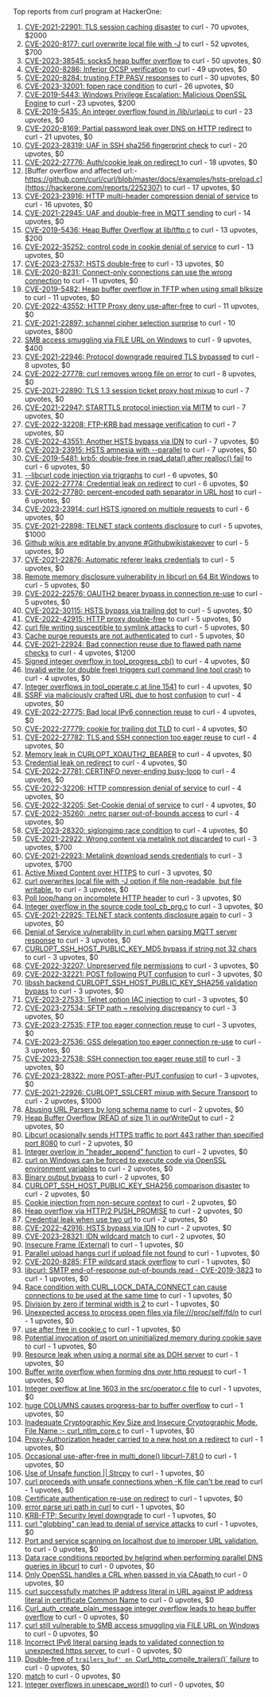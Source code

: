 Top reports from curl program at HackerOne:

1. [CVE-2021-22901: TLS session caching disaster](https://hackerone.com/reports/1180380) to curl - 70 upvotes, $2000
2. [CVE-2020-8177: curl overwrite local file with -J](https://hackerone.com/reports/887462) to curl - 52 upvotes, $700
3. [CVE-2023-38545: socks5 heap buffer overflow](https://hackerone.com/reports/2187833) to curl - 50 upvotes, $0
4. [CVE-2020-8286: Inferior OCSP verification](https://hackerone.com/reports/1048457) to curl - 49 upvotes, $0
5. [CVE-2020-8284: trusting FTP PASV responses](https://hackerone.com/reports/1040166) to curl - 30 upvotes, $0
6. [CVE-2023-32001: fopen race condition](https://hackerone.com/reports/2039870) to curl - 26 upvotes, $0
7. [CVE-2019-5443: Windows Privilege Escalation: Malicious OpenSSL Engine](https://hackerone.com/reports/608577) to curl - 23 upvotes, $200
8. [CVE-2019-5435: An integer overflow found in /lib/urlapi.c](https://hackerone.com/reports/547630) to curl - 23 upvotes, $0
9. [CVE-2020-8169: Partial password leak over DNS on HTTP redirect](https://hackerone.com/reports/874778) to curl - 21 upvotes, $0
10. [CVE-2023-28319: UAF in SSH sha256 fingerprint check](https://hackerone.com/reports/1913733) to curl - 20 upvotes, $0
11. [CVE-2022-27776: Auth/cookie leak on redirect ](https://hackerone.com/reports/1547048) to curl - 18 upvotes, $0
12. [Buffer overflow and affected url:-https://github.com/curl/curl/blob/master/docs/examples/hsts-preload.c](https://hackerone.com/reports/2252307) to curl - 17 upvotes, $0
13. [CVE-2023-23916: HTTP multi-header compression denial of service](https://hackerone.com/reports/1826048) to curl - 16 upvotes, $0
14. [CVE-2021-22945: UAF and double-free in MQTT sending](https://hackerone.com/reports/1269242) to curl - 14 upvotes, $0
15. [CVE-2019-5436: Heap Buffer Overflow at lib/tftp.c](https://hackerone.com/reports/550696) to curl - 13 upvotes, $200
16. [CVE-2022-35252: control code in cookie denial of service](https://hackerone.com/reports/1613943) to curl - 13 upvotes, $0
17. [CVE-2023-27537: HSTS double-free](https://hackerone.com/reports/1897203) to curl - 13 upvotes, $0
18. [CVE-2020-8231: Connect-only connections can use the wrong connection](https://hackerone.com/reports/948876) to curl - 11 upvotes, $0
19. [CVE-2019-5482: Heap buffer overflow in TFTP when using small blksize](https://hackerone.com/reports/684603) to curl - 11 upvotes, $0
20. [CVE-2022-43552: HTTP Proxy deny use-after-free](https://hackerone.com/reports/1764858) to curl - 11 upvotes, $0
21. [CVE-2021-22897: schannel cipher selection surprise](https://hackerone.com/reports/1172857) to curl - 10 upvotes, $800
22. [SMB access smuggling via FILE URL on Windows](https://hackerone.com/reports/726117) to curl - 9 upvotes, $400
23. [CVE-2021-22946: Protocol downgrade required TLS bypassed](https://hackerone.com/reports/1334111) to curl - 8 upvotes, $0
24. [CVE-2022-27778: curl removes wrong file on error](https://hackerone.com/reports/1553598) to curl - 8 upvotes, $0
25. [CVE-2021-22890: TLS 1.3 session ticket proxy host mixup](https://hackerone.com/reports/1129529) to curl - 7 upvotes, $0
26. [CVE-2021-22947: STARTTLS protocol injection via MITM](https://hackerone.com/reports/1334763) to curl - 7 upvotes, $0
27. [CVE-2022-32208: FTP-KRB bad message verification](https://hackerone.com/reports/1590071) to curl - 7 upvotes, $0
28. [CVE-2022-43551: Another HSTS bypass via IDN](https://hackerone.com/reports/1755083) to curl - 7 upvotes, $0
29. [CVE-2023-23915: HSTS amnesia with --parallel](https://hackerone.com/reports/1814333) to curl - 7 upvotes, $0
30. [CVE-2019-5481: krb5: double-free in read_data() after realloc() fail](https://hackerone.com/reports/686823) to curl - 6 upvotes, $0
31. [--libcurl code injection via trigraphs](https://hackerone.com/reports/1548535) to curl - 6 upvotes, $0
32. [CVE-2022-27774: Credential leak on redirect](https://hackerone.com/reports/1543773) to curl - 6 upvotes, $0
33. [CVE-2022-27780: percent-encoded path separator in URL host](https://hackerone.com/reports/1553841) to curl - 6 upvotes, $0
34. [CVE-2023-23914: curl HSTS ignored on multiple requests](https://hackerone.com/reports/1813864) to curl - 6 upvotes, $0
35. [CVE-2021-22898: TELNET stack contents disclosure](https://hackerone.com/reports/1176461) to curl - 5 upvotes, $1000
36. [Github wikis are editable by anyone #Githubwikistakeover](https://hackerone.com/reports/545052) to curl - 5 upvotes, $0
37. [CVE-2021-22876: Automatic referer leaks credentials](https://hackerone.com/reports/1101882) to curl - 5 upvotes, $0
38. [ Remote memory disclosure vulnerability in libcurl on 64 Bit Windows](https://hackerone.com/reports/1444539) to curl - 5 upvotes, $0
39. [CVE-2022-22576: OAUTH2 bearer bypass in connection re-use](https://hackerone.com/reports/1526328) to curl - 5 upvotes, $0
40. [CVE-2022-30115: HSTS bypass via trailing dot](https://hackerone.com/reports/1557449) to curl - 5 upvotes, $0
41. [CVE-2022-42915: HTTP proxy double-free](https://hackerone.com/reports/1722065) to curl - 5 upvotes, $0
42. [curl file writing susceptible to symlink attacks](https://hackerone.com/reports/1814824) to curl - 5 upvotes, $0
43. [Cache purge requests are not authenticated](https://hackerone.com/reports/1994585) to curl - 5 upvotes, $0
44. [CVE-2021-22924: Bad connection reuse due to flawed path name checks](https://hackerone.com/reports/1223565) to curl - 4 upvotes, $1200
45. [Signed integer overflow in tool_progress_cb()](https://hackerone.com/reports/591770) to curl - 4 upvotes, $0
46. [Invalid write (or double free) triggers curl command line tool crash](https://hackerone.com/reports/875775) to curl - 4 upvotes, $0
47. [Integer overflows in tool_operate.c at line 1541](https://hackerone.com/reports/661847) to curl - 4 upvotes, $0
48. [SSRF via maliciously crafted URL due to host confusion](https://hackerone.com/reports/704621) to curl - 4 upvotes, $0
49. [CVE-2022-27775: Bad local IPv6 connection reuse](https://hackerone.com/reports/1546268) to curl - 4 upvotes, $0
50. [CVE-2022-27779: cookie for trailing dot TLD](https://hackerone.com/reports/1553301) to curl - 4 upvotes, $0
51. [CVE-2022-27782: TLS and SSH connection too eager reuse](https://hackerone.com/reports/1555796) to curl - 4 upvotes, $0
52. [Memory leak in CURLOPT_XOAUTH2_BEARER](https://hackerone.com/reports/1567257) to curl - 4 upvotes, $0
53. [Credential leak on redirect](https://hackerone.com/reports/1568175) to curl - 4 upvotes, $0
54. [CVE-2022-27781: CERTINFO never-ending busy-loop](https://hackerone.com/reports/1555441) to curl - 4 upvotes, $0
55. [CVE-2022-32206: HTTP compression denial of service](https://hackerone.com/reports/1570651) to curl - 4 upvotes, $0
56. [CVE-2022-32205: Set-Cookie denial of service](https://hackerone.com/reports/1569946) to curl - 4 upvotes, $0
57. [CVE-2022-35260: .netrc parser out-of-bounds access](https://hackerone.com/reports/1721098) to curl - 4 upvotes, $0
58. [CVE-2023-28320: siglongjmp race condition](https://hackerone.com/reports/1929597) to curl - 4 upvotes, $0
59. [CVE-2021-22922: Wrong content via metalink not discarded](https://hackerone.com/reports/1213175) to curl - 3 upvotes, $700
60. [CVE-2021-22923: Metalink download sends credentials](https://hackerone.com/reports/1213181) to curl - 3 upvotes, $700
61. [Active Mixed Content over HTTPS](https://hackerone.com/reports/640532) to curl - 3 upvotes, $0
62. [curl overwrites local file with -J option if file non-readable, but file writable.](https://hackerone.com/reports/926638) to curl - 3 upvotes, $0
63. [Poll loop/hang on incomplete HTTP header](https://hackerone.com/reports/889160) to curl - 3 upvotes, $0
64. [Integer overflow in the source code tool_cb_prg.c](https://hackerone.com/reports/600359) to curl - 3 upvotes, $0
65. [CVE-2021-22925: TELNET stack contents disclosure again](https://hackerone.com/reports/1223882) to curl - 3 upvotes, $0
66. [Denial of Service vulnerability in curl when parsing MQTT server response](https://hackerone.com/reports/1521610) to curl - 3 upvotes, $0
67. [CURLOPT_SSH_HOST_PUBLIC_KEY_MD5 bypass if string not 32 chars](https://hackerone.com/reports/1549461) to curl - 3 upvotes, $0
68. [CVE-2022-32207: Unpreserved file permissions](https://hackerone.com/reports/1573634) to curl - 3 upvotes, $0
69. [CVE-2022-32221: POST following PUT confusion](https://hackerone.com/reports/1704017) to curl - 3 upvotes, $0
70. [ libssh backend CURLOPT_SSH_HOST_PUBLIC_KEY_SHA256 validation bypass](https://hackerone.com/reports/1825377) to curl - 3 upvotes, $0
71. [CVE-2023-27533: Telnet option IAC injection](https://hackerone.com/reports/1891474) to curl - 3 upvotes, $0
72. [CVE-2023-27534: SFTP path ~ resolving discrepancy](https://hackerone.com/reports/1892351) to curl - 3 upvotes, $0
73. [CVE-2023-27535: FTP too eager connection reuse](https://hackerone.com/reports/1892780) to curl - 3 upvotes, $0
74. [CVE-2023-27536: GSS delegation too eager connection re-use](https://hackerone.com/reports/1895135) to curl - 3 upvotes, $0
75. [CVE-2023-27538: SSH connection too eager reuse still](https://hackerone.com/reports/1898475) to curl - 3 upvotes, $0
76. [CVE-2023-28322: more POST-after-PUT confusion](https://hackerone.com/reports/1954658) to curl - 3 upvotes, $0
77. [CVE-2021-22926: CURLOPT_SSLCERT mixup with Secure Transport](https://hackerone.com/reports/1234760) to curl - 2 upvotes, $1000
78. [Abusing URL Parsers by long schema name](https://hackerone.com/reports/1049624) to curl - 2 upvotes, $0
79. [Heap Buffer Overflow (READ of size 1) in ourWriteOut](https://hackerone.com/reports/765664) to curl - 2 upvotes, $0
80. [Libcurl ocasionally sends HTTPS traffic to port 443 rather than specified port 8080](https://hackerone.com/reports/637800) to curl - 2 upvotes, $0
81. [Integer overlow in "header_append" function](https://hackerone.com/reports/627245) to curl - 2 upvotes, $0
82. [curl on Windows can be forced to execute code via OpenSSL environment variables](https://hackerone.com/reports/714215) to curl - 2 upvotes, $0
83. [Binary output bypass](https://hackerone.com/reports/1468962) to curl - 2 upvotes, $0
84. [CURLOPT_SSH_HOST_PUBLIC_KEY_SHA256 comparison disaster](https://hackerone.com/reports/1549435) to curl - 2 upvotes, $0
85. [Cookie injection from non-secure context](https://hackerone.com/reports/1560324) to curl - 2 upvotes, $0
86. [Heap overflow via HTTP/2 PUSH_PROMISE](https://hackerone.com/reports/1589847) to curl - 2 upvotes, $0
87. [Credential leak when use two url](https://hackerone.com/reports/1569926) to curl - 2 upvotes, $0
88. [CVE-2022-42916: HSTS bypass via IDN](https://hackerone.com/reports/1730660) to curl - 2 upvotes, $0
89. [CVE-2023-28321: IDN wildcard match](https://hackerone.com/reports/1950627) to curl - 2 upvotes, $0
90. [Insecure Frame (External)](https://hackerone.com/reports/640530) to curl - 1 upvotes, $0
91. [Parallel upload hangs curl if upload file not found](https://hackerone.com/reports/1019372) to curl - 1 upvotes, $0
92. [CVE-2020-8285: FTP wildcard stack overflow](https://hackerone.com/reports/1045844) to curl - 1 upvotes, $0
93. [libcurl: SMTP end-of-response out-of-bounds read - CVE-2019-3823](https://hackerone.com/reports/518097) to curl - 1 upvotes, $0
94. [Race condition with CURL_LOCK_DATA_CONNECT can cause connections to be used at the same time](https://hackerone.com/reports/724134) to curl - 1 upvotes, $0
95. [Division by zero if terminal width is 2](https://hackerone.com/reports/774883) to curl - 1 upvotes, $0
96. [Unexpected access to process open files via file:///proc/self/fd/n](https://hackerone.com/reports/770190) to curl - 1 upvotes, $0
97. [use after free in cookie.c](https://hackerone.com/reports/707006) to curl - 1 upvotes, $0
98. [Potential invocation of qsort on uninitialized memory during cookie save](https://hackerone.com/reports/696822) to curl - 1 upvotes, $0
99. [Resource leak when using a normal site as DOH server](https://hackerone.com/reports/694988) to curl - 1 upvotes, $0
100. [Buffer write overflow when forming dns over http request](https://hackerone.com/reports/694449) to curl - 1 upvotes, $0
101. [Integer overflow  at line 1603 in the src/operator.c file](https://hackerone.com/reports/662412) to curl - 1 upvotes, $0
102. [huge COLUMNS causes progress-bar to buffer overflow](https://hackerone.com/reports/636013) to curl - 1 upvotes, $0
103. [Inadequate Cryptographic Key Size and Insecure Cryptographic Mode.  File Name :- curl_ntlm_core.c](https://hackerone.com/reports/1113663) to curl - 1 upvotes, $0
104. [Proxy-Authorization header carried to a new host on a redirect](https://hackerone.com/reports/1086259) to curl - 1 upvotes, $0
105. [Occasional use-after-free in multi_done() libcurl-7.81.0](https://hackerone.com/reports/1463013) to curl - 1 upvotes, $0
106. [Use of Unsafe function || Strcpy](https://hackerone.com/reports/1485379) to curl - 1 upvotes, $0
107. [curl proceeds with unsafe connections when -K file can't be read](https://hackerone.com/reports/1542881) to curl - 1 upvotes, $0
108. [Certificate authentication re-use on redirect](https://hackerone.com/reports/1563061) to curl - 1 upvotes, $0
109. [error parse uri path in curl](https://hackerone.com/reports/1566462) to curl - 1 upvotes, $0
110. [KRB-FTP: Security level downgrade](https://hackerone.com/reports/1590102) to curl - 1 upvotes, $0
111. [curl "globbing" can lead to denial of service attacks](https://hackerone.com/reports/1572120) to curl - 1 upvotes, $0
112. [Port and service scanning on localhost due to improper URL validation.](https://hackerone.com/reports/773313) to curl - 0 upvotes, $0
113. [Data race conditions reported by helgrind when performing parallel DNS queries in libcurl](https://hackerone.com/reports/1019457) to curl - 0 upvotes, $0
114. [Only OpenSSL handles a CRL when passed in via CApath ](https://hackerone.com/reports/713975) to curl - 0 upvotes, $0
115. [curl successfully matches IP address literal in URL against IP address literal in certificate Common Name](https://hackerone.com/reports/715413) to curl - 0 upvotes, $0
116. [Curl_auth_create_plain_message integer overflow leads to heap buffer overflow](https://hackerone.com/reports/872089) to curl - 0 upvotes, $0
117. [curl still vulnerable to SMB access smuggling via FILE URL on Windows](https://hackerone.com/reports/812969) to curl - 0 upvotes, $0
118. [Incorrect IPv6 literal parsing leads to validated connection to unexpected https server.](https://hackerone.com/reports/688048) to curl - 0 upvotes, $0
119. [Double-free of `trailers_buf' on `Curl_http_compile_trailers()` failure](https://hackerone.com/reports/687734) to curl - 0 upvotes, $0
120. [match](https://hackerone.com/reports/1555440) to curl - 0 upvotes, $0
121. [Integer overflows in unescape_word()](https://hackerone.com/reports/1564922) to curl - 0 upvotes, $0
